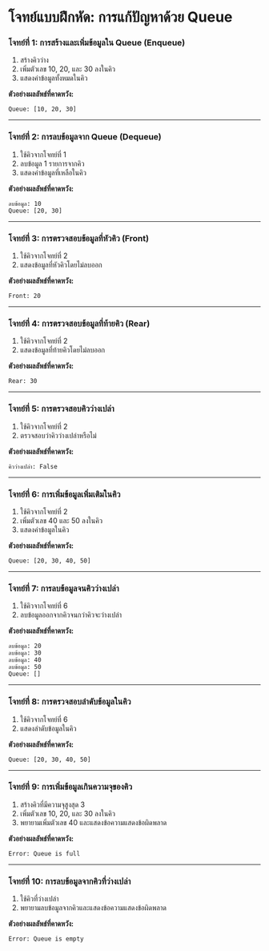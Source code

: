 # โจทย์แบบฝึกหัด: การแก้ปัญหาด้วย Queue

### **โจทย์ที่ 1:** การสร้างและเพิ่มข้อมูลใน Queue (Enqueue)
1. สร้างคิวว่าง
2. เพิ่มตัวเลข 10, 20, และ 30 ลงในคิว
3. แสดงค่าข้อมูลทั้งหมดในคิว

**ตัวอย่างผลลัพธ์ที่คาดหวัง:**
```
Queue: [10, 20, 30]
```

---

### **โจทย์ที่ 2:** การลบข้อมูลจาก Queue (Dequeue)
1. ใช้คิวจากโจทย์ที่ 1
2. ลบข้อมูล 1 รายการจากคิว
3. แสดงค่าข้อมูลที่เหลือในคิว

**ตัวอย่างผลลัพธ์ที่คาดหวัง:**
```
ลบข้อมูล: 10
Queue: [20, 30]
```

---

### **โจทย์ที่ 3:** การตรวจสอบข้อมูลที่หัวคิว (Front)
1. ใช้คิวจากโจทย์ที่ 2
2. แสดงข้อมูลที่หัวคิวโดยไม่ลบออก

**ตัวอย่างผลลัพธ์ที่คาดหวัง:**
```
Front: 20
```

---

### **โจทย์ที่ 4:** การตรวจสอบข้อมูลที่ท้ายคิว (Rear)
1. ใช้คิวจากโจทย์ที่ 2
2. แสดงข้อมูลที่ท้ายคิวโดยไม่ลบออก

**ตัวอย่างผลลัพธ์ที่คาดหวัง:**
```
Rear: 30
```

---

### **โจทย์ที่ 5:** การตรวจสอบคิวว่างเปล่า
1. ใช้คิวจากโจทย์ที่ 2
2. ตรวจสอบว่าคิวว่างเปล่าหรือไม่

**ตัวอย่างผลลัพธ์ที่คาดหวัง:**
```
คิวว่างเปล่า: False
```

---

### **โจทย์ที่ 6:** การเพิ่มข้อมูลเพิ่มเติมในคิว
1. ใช้คิวจากโจทย์ที่ 2
2. เพิ่มตัวเลข 40 และ 50 ลงในคิว
3. แสดงค่าข้อมูลในคิว

**ตัวอย่างผลลัพธ์ที่คาดหวัง:**
```
Queue: [20, 30, 40, 50]
```

---

### **โจทย์ที่ 7:** การลบข้อมูลจนคิวว่างเปล่า
1. ใช้คิวจากโจทย์ที่ 6
2. ลบข้อมูลออกจากคิวจนกว่าคิวจะว่างเปล่า

**ตัวอย่างผลลัพธ์ที่คาดหวัง:**
```
ลบข้อมูล: 20
ลบข้อมูล: 30
ลบข้อมูล: 40
ลบข้อมูล: 50
Queue: []
```

---

### **โจทย์ที่ 8:** การตรวจสอบลำดับข้อมูลในคิว
1. ใช้คิวจากโจทย์ที่ 6
2. แสดงลำดับข้อมูลในคิว

**ตัวอย่างผลลัพธ์ที่คาดหวัง:**
```
Queue: [20, 30, 40, 50]
```

---

### **โจทย์ที่ 9:** การเพิ่มข้อมูลเกินความจุของคิว
1. สร้างคิวที่มีความจุสูงสุด 3
2. เพิ่มตัวเลข 10, 20, และ 30 ลงในคิว
3. พยายามเพิ่มตัวเลข 40 และแสดงข้อความแสดงข้อผิดพลาด

**ตัวอย่างผลลัพธ์ที่คาดหวัง:**
```
Error: Queue is full
```

---

### **โจทย์ที่ 10:** การลบข้อมูลจากคิวที่ว่างเปล่า
1. ใช้คิวที่ว่างเปล่า
2. พยายามลบข้อมูลจากคิวและแสดงข้อความแสดงข้อผิดพลาด

**ตัวอย่างผลลัพธ์ที่คาดหวัง:**
```
Error: Queue is empty
```
